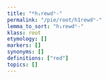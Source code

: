 ```yaml
---
title: "*h₁rewdʰ-"
permalink: "/pie/root/h1rewdʰ-"
lemma_to_sort: "h₁rewdʰ-"
klass: root
etymology: []
markers: []
synonyms: []
definitions: ["red"]
topics: []
---
```

